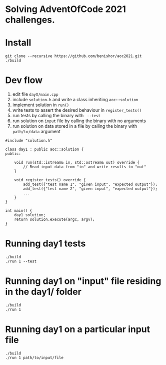 Solving AdventOfCode 2021 challenges.
=

Install
===
```
git clone --recursive https://github.com/benishor/aoc2021.git
./build
```

Dev flow
===
1) edit file `dayX/main.cpp`
2) include `solution.h` and write a class inheriting `aoc::solution`
3) implement solution in `run()`
4) write tests to assert the desired behaviour in `register_tests()`
5) run tests by calling the binary with ` --test`
6) run solution on `input` file by calling the binary with no arguments
7) run solution on data stored in a file by calling the binary with `path/to/data` argument 

```
#include "solution.h"

class day1 : public aoc::solution {
public:

    void run(std::istream& in, std::ostream& out) override {
        // Read input data from "in" and write results to "out"
    }

    void register_tests() override {
        add_test({"test name 1", "given input", "expected output"});
        add_test({"test name 2", "given input", "expected output"});
        ...
    } 
}

int main() {
    day1 solution;
    return solution.execute(argc, argv);
}
```

Running day1 tests
===
```
./build
./run 1 --test
```

Running day1 on "input" file residing in the day1/ folder
===
```
./build
./run 1 
```
Running day1 on a particular input file
===
```
./build
./run 1 path/to/input/file
```
